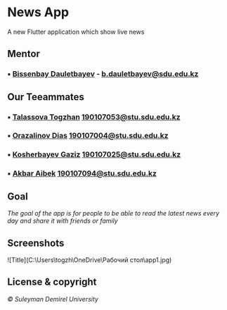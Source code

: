 # News App

A new Flutter application which show live news
 
## Mentor
### ▪ [Bissenbay Dauletbayev](https://github.com/bissenbay) - b.dauletbayev@sdu.edu.kz

## Our Teeammates
### ▪ [Talassova Togzhan](https://github.com/Tokashti) 190107053@stu.sdu.edu.kz
### ▪ [Orazalinov Dias](https://github.com/Diasorazalinov) 190107004@stu.sdu.edu.kz
### ▪ [Kosherbayev Gaziz](https://github.com/Kgaziz) 190107025@stu.sdu.edu.kz
### ▪ [Akbar Aibek](https://github.com/AibekAkbar) 190107094@stu.sdu.edu.kz

## Goal
*The goal of the app is for people to be able to read the latest news every day and share it with friends or family*

## Screenshots
![Title](C:\Users\togzh\OneDrive\Рабочий стол\app1.jpg)

## License & copyright
*© Suleyman Demirel University*



